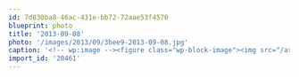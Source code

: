 ```yaml
---
id: 7d830ba8-46ac-431e-bb72-72aae53f4570
blueprint: photo
title: '2013-09-08'
photo: '/images/2013/09/3bee9-2013-09-08.jpg'
caption: '<!-- wp:image --><figure class="wp-block-image"><img src="/assets/images/2013/09/3bee9-2013-09-08.jpg" /></figure><!-- /wp:image --><!-- wp:paragraph --><p>Current Saturday night: sink repair/upgrade. #PartyAnimal #YOLO</p><!-- /wp:paragraph -->'
import_id: '20461'
---
```


